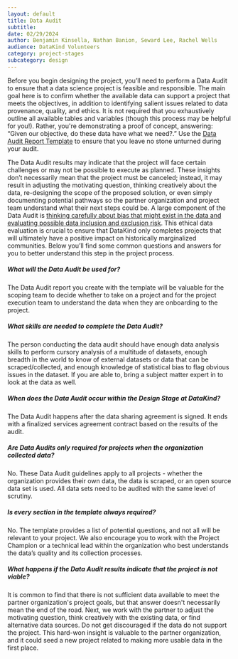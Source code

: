 ```yaml
---
layout: default
title: Data Audit
subtitle:
date: 02/29/2024
author: Benjamin Kinsella, Nathan Banion, Seward Lee, Rachel Wells
audience: DataKind Volunteers
category: project-stages
subcategory: design
---
```


Before you begin designing the project, you’ll need to perform a Data Audit to ensure that a data science project is feasible and responsible. The main goal here is to confirm whether the available data can support a project that meets the objectives, in addition to identifying salient issues related to data provenance, quality, and ethics. It is not required that you exhaustively outline all available tables and variables (though this process may be helpful for you!). Rather, you're demonstrating a proof of concept, answering: “Given our objective, do these data have what we need?.” Use the  [Data Audit Report Template](https://docs.google.com/document/d/10QyBpO_0uNOtzQ4Kfqkw3cv-1wv-BjYP_VJj_zyYzwc/edit?usp=sharing) to ensure that you leave no stone unturned during your audit. 

The Data Audit results may indicate that the project will face certain challenges or may not be possible to execute as planned. These insights don’t necessarily mean that the project must be canceled; instead, it may result in adjusting the motivating question, thinking creatively about the data, re\-designing the scope of the proposed solution, or even simply documenting potential pathways so the partner organization and project team understand what their next steps could be. A large component of the Data Audit is  [thinking carefully about bias that might exist in the data and evaluating possible data inclusion and exclusion risk](evaluating_data_inclusion). This ethical data evaluation is crucial to ensure that DataKind only completes projects that will ultimately have a positive impact on historically marginalized communities. Below you’ll find some common questions and answers for you to better understand this step in the project process. 

##### What will the Data Audit be used for?

The Data Audit report you create with the template will be valuable for the scoping team to decide whether to take on a project and for the project execution team to understand the data when they are onboarding to the project.

##### What skills are needed to complete the Data Audit?

The person conducting the data audit should have enough data analysis skills to perform cursory analysis of a multitude of datasets, enough breadth in the world to know of external datasets or data that can be scraped/collected, and enough knowledge of statistical bias to flag obvious issues in the dataset. If you are able to, bring a subject matter expert in to look at the data as well.

##### When does the Data Audit occur within the Design Stage at DataKind?

The Data Audit happens after the data sharing agreement is signed. It ends with a finalized services agreement contract based on the results of the audit. 

##### Are Data Audits only required for projects when the organization collected data?

No. These Data Audit guidelines apply to all projects \- whether the organization provides their own data, the data is scraped, or an open source data set is used. All data sets need to be audited with the same level of scrutiny. 

##### Is every section in the template always required?

No. The template provides a list of potential questions, and not all will be relevant to your project. We also encourage you to work with the Project Champion or a technical lead within the organization who best understands the data’s quality and its collection processes.

##### What happens if the Data Audit results indicate that the project is not viable?

It is common to find that there is not sufficient data available to meet the partner organization's project goals, but that answer doesn't necessarily mean the end of the road. Next, we work with the partner to adjust the motivating question, think creatively with the existing data, or find alternative data sources. Do not get discouraged if the data do not support the project. This hard\-won insight is valuable to the partner organization, and it could seed a new project related to making more usable data in the first place.